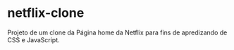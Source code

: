# netflix-clone
Projeto de um clone da Página home da Netflix para fins de apredizando de CSS e JavaScript.
